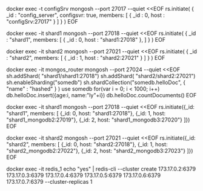 docker exec -t configSrv mongosh --port 27017 --quiet <<EOF
rs.initiate(
  {
    _id : "config_server",
       configsvr: true,
    members: [
      { _id : 0, host : "configSrv:27017" }
    ]
  }
)
EOF

docker exec -it shard1 mongosh --port 27018 --quiet <<EOF
rs.initiate(
    {
      _id : "shard1",
      members: [
        { _id : 0, host : "shard1:27018" },
      ]
    }
)
EOF

docker exec -it shard2 mongosh --port 27021 --quiet <<EOF
rs.initiate(
    {
      _id : "shard2",
      members: [
        { _id : 1, host : "shard2:27021" }
      ]
    }
  )
EOF

docker exec -it mongos_router mongosh --port 27024 --quiet <<EOF
sh.addShard( "shard1/shard1:27018")
sh.addShard( "shard2/shard2:27021")
sh.enableSharding("somedb")
sh.shardCollection("somedb.helloDoc", { "name" : "hashed" } )
use somedb
for(var i = 0; i < 1000; i++) db.helloDoc.insert({age:i, name:"ly"+i})
db.helloDoc.countDocuments() 
EOF

docker exec -it shard1 mongosh --port 27018 --quiet <<EOF
rs.initiate({_id: "shard1", members: [
{_id: 0, host: "shard1:27018"},
{_id: 1, host: "shard1_mongodb2:27019"},
{_id: 2, host: "shard1_mongodb3:27020"}
]})
EOF

docker exec -it shard2 mongosh --port 27021 --quiet <<EOF
rs.initiate({_id: "shard2", members: [
{_id: 0, host: "shard2:27018"},
{_id: 1, host: "shard2_mongodb2:27022"},
{_id: 2, host: "shard2_mongodb3:27023"}
]})
EOF

docker exec -it redis_1
echo "yes" | redis-cli --cluster create   173.17.0.2:6379   173.17.0.3:6379   173.17.0.4:6379   173.17.0.5:6379   173.17.0.6:6379   173.17.0.7:6379   --cluster-replicas 1